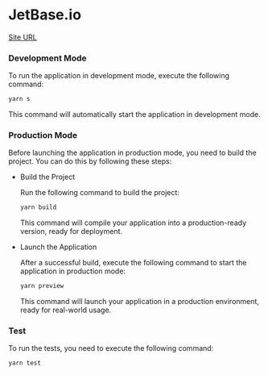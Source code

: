 # JetBase.io

[Site URL](https://maksym-tkachuk.github.io/jet-base-io/)

### Development Mode

To run the application in development mode, execute the following command:

```sh
yarn s
```

This command will automatically start the application in development mode.

### Production Mode

Before launching the application in production mode, you need to build the project. You can do this by following these steps:

- Build the Project

  Run the following command to build the project:

  ```sh
  yarn build
  ```

  This command will compile your application into a production-ready version, ready for deployment.

- Launch the Application

  After a successful build, execute the following command to start the application in production mode:

  ```sh
  yarn preview
  ```

  This command will launch your application in a production environment, ready for real-world usage.

### Test

To run the tests, you need to execute the following command:

```sh
yarn test
```
